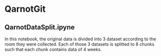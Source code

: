 # QarnotGit
## QarnotDataSplit.ipyne
In this notebook, the original data is divided into 3 dataset according to the room they were collected. Each of those 3 datasets is splitted to 8 chunks such that each chunk contains data of 4 weeks. 



